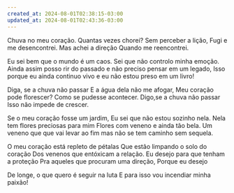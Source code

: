 ```yaml
---
created_at: 2024-08-01T02:38:15-03:00
updated_at: 2024-08-01T02:43:36-03:00
---
```


Chuva no meu coração.
Quantas vezes chorei?
Sem perceber a lição,
Fugi e me desencontrei.
Mas achei a direção
Quando me reencontrei.

Eu sei bem que o mundo é um caos.
Sei que não controlo minha emoção.
Ainda assim posso rir do passado
e não preciso pensar em um legado,
Isso porque eu ainda continuo vivo
e eu não estou preso em um livro!

Diga, se a chuva não passar
E a água dela não me afogar,
Meu coração pode florescer?
Como se pudesse acontecer.
Digo,se a chuva não passar
Isso não impede de crescer.

Se o meu coração fosse um jardim,
Eu sei que não estou sozinho nela.
Nela tem flores preciosas para mim
Flores com veneno e ainda tão bela.
Um veneno que que vai levar ao fim
mas não se tem caminho sem sequela.

O meu coração está repleto de pétalas
Que estão limpando o solo do coração
Dos venenos que entóxicam a relação.
Eu desejo para que tenham a proteção 
Pra aqueles que procuram uma direção,
Porque eu desejo 

De longe, o que quero é seguir na luta
E para isso vou incendiar minha paixão!